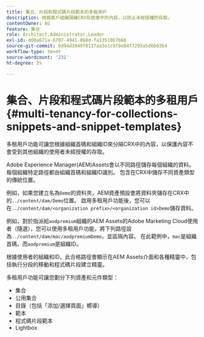 ```yaml
---
title: 集合、片段和程式碼片段範本的多租用戶
description: 根據客戶組織隔離CRX存放庫中的內容，以防止未經授權的存取。
contentOwner: AG
feature: 集合
role: Architect,Administrator,Leader
exl-id: d00a671a-6707-4941-868d-fa13510b7b60
source-git-commit: bd94d3949f0117aa3e1c9f0e84f7293a5d6b03b4
workflow-type: tm+mt
source-wordcount: '231'
ht-degree: 1%

---
```


# 集合、片段和程式碼片段範本的多租用戶{#multi-tenancy-for-collections-snippets-and-snippet-templates}

多租用戶功能可讓您根據組織首碼和組織ID來分隔CRX中的內容，以保護內容不會受到其他組織的使用者未經授權的存取。

Adobe Experience Manager(AEM)Assets會以不同路徑儲存每個組織的資料。 每個組織特定路徑都由組織首碼和組織ID識別。
包含在CRX中儲存不同資產類型的傳統位置。

例如，如果您建立名為`Demo`的資料夾，AEM資產預設會將資料夾儲存在CRX中的`../content/dam/Demo`位置。 啟用多租用戶功能後，您可以在`../content/dam/<organization prefix>/<organization id>Demo`儲存資料。

例如，對於指派給`aodpremium`組織的AEM Assets的Adobe Marketing Cloud使用者（隨選），您可以使用多租用戶功能，將下列路徑設為`../content/dam/mac/aodpremiumDemo`，並區隔內容。 在此範例中，`mac`是組織首碼，而`aodpremium`是組織ID。

根據使用者的組織和ID，此合格路徑會顯示在AEM Assets介面和各種精靈中，包括執行分段的移動和程式碼片段建立精靈。

多租用戶功能可讓您劃分下列資產和元件類型：

* 集合
* 公用集合
* 目錄（包括「添加/選擇頁面」嚮導）
* 範本
* 程式碼片段範本
* Lightbox
